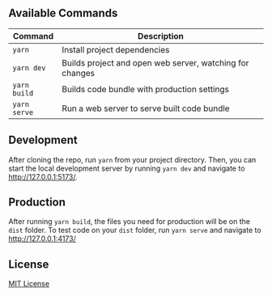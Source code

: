 ## Available Commands

| Command | Description |
|---------|-------------|
| `yarn` | Install project dependencies |
| `yarn dev` | Builds project and open web server, watching for changes |
| `yarn build` | Builds code bundle with production settings  |
| `yarn serve` | Run a web server to serve built code bundle |

## Development

After cloning the repo, run `yarn` from your project directory. Then, you can start the local development
server by running `yarn dev` and navigate to http://127.0.0.1:5173/.

## Production

After running `yarn build`, the files you need for production will be on the `dist` folder. To test code on your `dist` folder, run `yarn serve` and navigate to http://127.0.0.1:4173/

## License

[MIT License](https://github.com/ourcade/infinite-runner-template-phaser3/blob/master/LICENSE)


